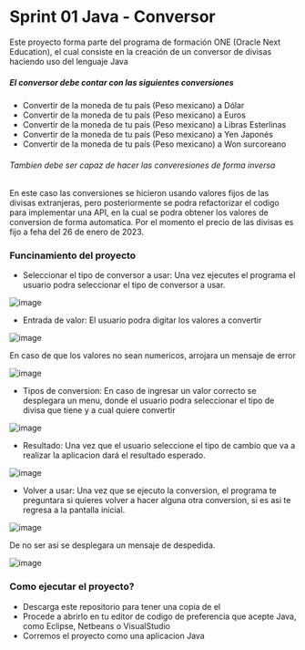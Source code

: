 # Sprint 01 Java - Conversor

Este proyecto forma parte del programa de formación ONE (Oracle Next Education), el cual consiste en la creación de un conversor de divisas haciendo uso del lenguaje Java

##### El conversor debe contar con las siguientes conversiones

 - Convertir de la moneda de tu país (Peso mexicano) a Dólar
 - Convertir de la moneda de tu país (Peso mexicano)  a Euros
 - Convertir de la moneda de tu país (Peso mexicano)  a Libras Esterlinas
 - Convertir de la moneda de tu país (Peso mexicano)  a Yen Japonés
 - Convertir de la moneda de tu país (Peso mexicano)  a Won surcoreano
 
######  Tambien debe ser capaz de hacer las converesiones de forma inversa 

En este caso las conversiones se hicieron usando valores fijos de las divisas extranjeras, pero posteriormente se podra refactorizar el codigo para implementar una API, en la cual se podra obtener los valores de conversion de forma automatica.
Por el momento el precio de las divisas es fijo a feha del 26 de enero de 2023.

### Funcinamiento del proyecto

- Seleccionar el tipo de conversor a usar: Una vez ejecutes el programa el usuario podra seleccionar el tipo de conversor a usar.

![image](https://user-images.githubusercontent.com/112590041/214973270-8b8cda36-ae39-4762-9a4b-4c0b4492ce94.png)


- Entrada de valor: El usuario podra digitar los valores a convertir

![image](https://user-images.githubusercontent.com/112590041/214973437-f14a71fa-fec9-4db0-b616-082513b628a6.png)


En caso de que los valores no sean numericos, arrojara un mensaje de error 

![image](https://user-images.githubusercontent.com/112590041/214973520-6bcc540a-0928-467f-90c5-7831c1355509.png)


- Tipos de conversion: En caso de ingresar un valor correcto se desplegara un menu, donde el usuario podra seleccionar el tipo de divisa que tiene y a cual quiere convertir 

![image](https://user-images.githubusercontent.com/112590041/214973759-c214083b-83b4-4532-a508-fec6a45a920d.png)


- Resultado: Una vez que el usuario seleccione el tipo de cambio que va a realizar la aplicacion dará el resultado esperado.

![image](https://user-images.githubusercontent.com/112590041/214973817-0406d9ce-03e4-40bc-bb6f-091e5afeab4a.png)


- Volver a usar:  Una vez que se ejecuto la conversion, el programa te preguntara si quieres volver a hacer alguna otra conversion, si es asi te regresa a la pantalla inicial.

![image](https://user-images.githubusercontent.com/112590041/214973881-b8140760-6504-4c72-a0d6-add87605dc80.png)

De no ser asi se desplegara un mensaje de despedida.

![image](https://user-images.githubusercontent.com/112590041/214973942-3fcb0649-aedf-425c-b1f0-009fa87f4e18.png)



### Como ejecutar el proyecto?

- Descarga este repositorio para tener una copia de el
- Procede a abrirlo en tu editor de codigo de preferencia que acepte Java, como Eclipse, Netbeans o VisualStudio
- Corremos el proyecto como una aplicacion Java
